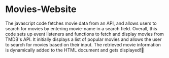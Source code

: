 # Movies-Website
The javascript code fetches movie data from an API, and allows users to search for movies by entering movie-name in a search field.
Overall, this code sets up event listeners and functions to fetch and display movies from TMDB's API. It initially displays a list of popular movies and allows the user to search for movies based on their input. The retrieved movie information is dynamically added to the HTML document and gets displayed!🙂

